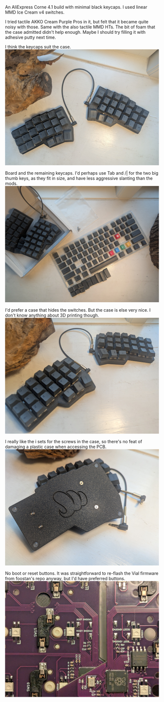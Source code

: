 An AliExpress Corne 4.1 build with minimal black keycaps. I used linear MMD Ice Cream v4 switches.

I tried tactile AKKO Cream Purple Pros in it, but felt that it became quite noisy with those. Same with the also tactile MMD HTs. The bit of foam that the case admitted didn't help enough. Maybe I should try filling it with adhesive putty next time.

I think the keycaps suit the case.
![0](images/4.jpg)

Board and the remaining keycaps. I'd perhaps use Tab and /| for the two big thumb keys, as they fit in size, and have less aggressive slanting than the mods.
![0](images/1.jpg)

I'd prefer a case that hides the switches. But the case is else very nice. I don't know anything about 3D printing though.
![0](images/2.jpg)

I really like the i sets for the screws in the case, so there's no feat of damaging a plastic case when accessing the PCB.
![0](images/3.jpg)

No boot or reset buttons. It was straightforward to re-flash the Vial firmware from foostan's repo anyway, but I'd have preferred buttons.
![0](images/5.jpg)